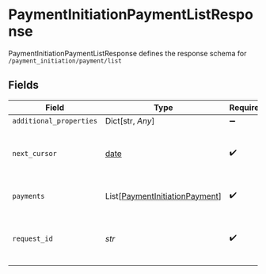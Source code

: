 # PaymentInitiationPaymentListResponse

PaymentInitiationPaymentListResponse defines the response schema for `/payment_initiation/payment/list`


## Fields

| Field                                                                                                                                                             | Type                                                                                                                                                              | Required                                                                                                                                                          | Description                                                                                                                                                       |
| ----------------------------------------------------------------------------------------------------------------------------------------------------------------- | ----------------------------------------------------------------------------------------------------------------------------------------------------------------- | ----------------------------------------------------------------------------------------------------------------------------------------------------------------- | ----------------------------------------------------------------------------------------------------------------------------------------------------------------- |
| `additional_properties`                                                                                                                                           | Dict[str, *Any*]                                                                                                                                                  | :heavy_minus_sign:                                                                                                                                                | N/A                                                                                                                                                               |
| `next_cursor`                                                                                                                                                     | [date](https://docs.python.org/3/library/datetime.html#date-objects)                                                                                              | :heavy_check_mark:                                                                                                                                                | The value that, when used as the optional `cursor` parameter to `/payment_initiation/payment/list`, will return the next unreturned payment as its first payment. |
| `payments`                                                                                                                                                        | List[[PaymentInitiationPayment](../../models/shared/paymentinitiationpayment.md)]                                                                                 | :heavy_check_mark:                                                                                                                                                | An array of payments that have been created, associated with the given `client_id`.                                                                               |
| `request_id`                                                                                                                                                      | *str*                                                                                                                                                             | :heavy_check_mark:                                                                                                                                                | A unique identifier for the request, which can be used for troubleshooting. This identifier, like all Plaid identifiers, is case sensitive.                       |